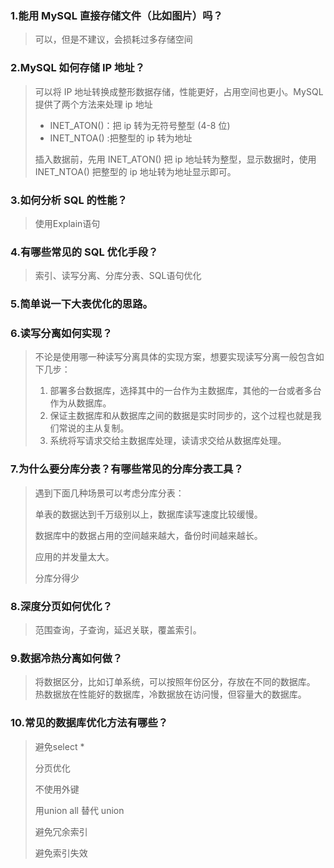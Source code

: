 ### 1.能⽤ MySQL 直接存储⽂件（⽐如图⽚）吗？
> 可以，但是不建议，会损耗过多存储空间
### 2.MySQL 如何存储 IP 地址？
> 可以将 IP 地址转换成整形数据存储，性能更好，占用空间也更小。MySQL 提供了两个方法来处理 ip 地址
> - INET_ATON()：把 ip 转为无符号整型 (4-8 位)
> - INET_NTOA() :把整型的 ip 转为地址
> 
> 插入数据前，先用 INET_ATON() 把 ip 地址转为整型，显示数据时，使用 INET_NTOA() 把整型的 ip 地址转为地址显示即可。

### 3.如何分析 SQL 的性能？
> 使用Explain语句
### 4.有哪些常⻅的 SQL 优化⼿段？
> 索引、读写分离、分库分表、SQL语句优化
### 5.简单说⼀下⼤表优化的思路。
> 
### 6.读写分离如何实现？
> 不论是使用哪一种读写分离具体的实现方案，想要实现读写分离一般包含如下几步：
> 1. 部署多台数据库，选择其中的一台作为主数据库，其他的一台或者多台作为从数据库。 
> 2. 保证主数据库和从数据库之间的数据是实时同步的，这个过程也就是我们常说的主从复制。
> 3. 系统将写请求交给主数据库处理，读请求交给从数据库处理。
### 7.为什么要分库分表？有哪些常⻅的分库分表⼯具？
> 遇到下面几种场景可以考虑分库分表： 
> 
> 单表的数据达到千万级别以上，数据库读写速度比较缓慢。
> 
>数据库中的数据占用的空间越来越大，备份时间越来越长。
> 
>应用的并发量太大。
> 
> 分库分得少
### 8.深度分⻚如何优化？
> 范围查询，子查询，延迟关联，覆盖索引。
### 9.数据冷热分离如何做？
> 将数据区分，比如订单系统，可以按照年份区分，存放在不同的数据库。
> 热数据放在性能好的数据库，冷数据放在访问慢，但容量大的数据库。
### 10.常⻅的数据库优化⽅法有哪些？
> 避免select *
> 
> 分页优化
> 
> 不使用外键
> 
> 用union all 替代 union
> 
> 避免冗余索引
> 
> 避免索引失效